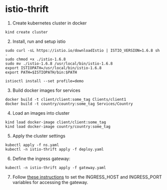 # istio-thrift

1. Create kubernetes cluster in docker

```
kind create cluster
```

2. Install, run and setup istio

```
sudo curl -sL https://istio.io/downloadIstio | ISTIO_VERSION=1.6.8 sh -
sudo chmod +x ./istio-1.6.8
sudo mv ./istio-1.6.8 /usr/local/bin/istio-1.6.8
export ISTIOPATH=/usr/local/bin/istio-1.6.8
export PATH=$ISTIOPATH/bin:$PATH

istioctl install --set profile=demo
```

3. Build docker images for services

```
docker build -t client/client:some_tag Clients/client1
docker build -t country/country:some_tag Services/Country
```

4. Load an images into cluster

```
kind load docker-image client/client:some_tag
kind load docker-image country/country:some_tag
```

5. Apply the cluster settings

```
kubectl apply -f ns.yaml
kubectl -n istio-thrift apply -f deploy.yaml
```

6. Define the ingress gateway:

```
kubectl -n istio-thrift apply -f gateway.yaml
```

7. Follow [these instructions](https://istio.io/latest/docs/tasks/traffic-management/ingress/ingress-control/#determining-the-ingress-ip-and-ports) to set the INGRESS_HOST and INGRESS_PORT variables for accessing the gateway.
